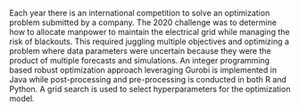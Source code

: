 Each year there is an international competition to solve an optimization problem submitted by a company. The 2020 challenge was to determine how to allocate manpower to maintain the electrical grid while managing the risk of blackouts. This required juggling multiple objectives and optimizing a problem where data parameters were uncertain because they were the product of multiple forecasts and simulations. An integer programming based robust optimization approach leveraging Gurobi is implemented in Java while post-processing and pre-processing is conducted in both R and Python. A grid search is used to select hyperparameters for the optimization model.
